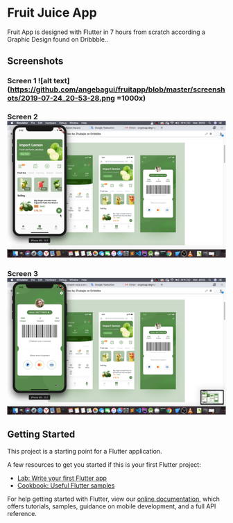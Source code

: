 # Fruit Juice App

Fruit App is designed with Flutter in 7 hours from scratch according a Graphic Design found on Dribbble..

## Screenshots

### Screen 1 ![alt text](https://github.com/angebagui/fruitapp/blob/master/screenshots/2019-07-24_20-53-28.png =1000x)
### Screen 2 ![alt text](https://github.com/angebagui/fruitapp/blob/master/screenshots/2019-07-24_20-52-57.png)
### Screen 3 ![alt text](https://github.com/angebagui/fruitapp/blob/master/screenshots/2019-07-24_20-53-02.png)

## Getting Started

This project is a starting point for a Flutter application.

A few resources to get you started if this is your first Flutter project:

- [Lab: Write your first Flutter app](https://flutter.dev/docs/get-started/codelab)
- [Cookbook: Useful Flutter samples](https://flutter.dev/docs/cookbook)

For help getting started with Flutter, view our
[online documentation](https://flutter.dev/docs), which offers tutorials,
samples, guidance on mobile development, and a full API reference.
